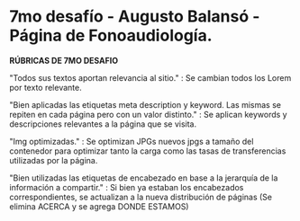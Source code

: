 # 7mo desafío - Augusto Balansó - Página de Fonoaudiología.

**RÚBRICAS DE 7MO DESAFIO**

"Todos sus textos aportan relevancia al sitio." : Se cambian todos los Lorem por texto relevante.

"Bien aplicadas las etiquetas meta description y keyword. Las mismas se repiten en cada página pero con un valor distinto." : Se aplican keywords y descripciones relevantes a la página que se visita.

"Img optimizadas." : Se optimizan JPGs nuevos jpgs a tamaño del contenedor para optimizar tanto la carga como las tasas de transferencias utilizadas por la página.

"Bien utilizadas las etiquetas de encabezado en base a la jerarquía de la información a compartir." : Si bien ya estaban los encabezados correspondientes, se actualizan a la nueva distribución de páginas (Se elimina ACERCA y se agrega DONDE ESTAMOS)

